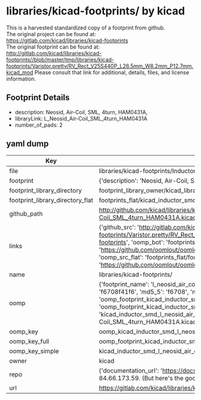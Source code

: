 # libraries/kicad-footprints/ by kicad  
This is a harvested standardized copy of a footprint from github.  
The original project can be found at:  
https://gitlab.com/kicad/libraries/kicad-footprints  
The original footprint can be found at:
http://gitlab.com/kicad/libraries/kicad-footprints//blob/master/tmp/libraries/kicad-footprints/Varistor.pretty/RV_Rect_V25S440P_L26.5mm_W8.2mm_P12.7mm.kicad_mod
Please consult that link for additional, details, files, and license information.  
## Footprint Details
* description: Neosid, Air-Coil, SML, 4turn, HAM0431A,  
* libraryLink: L_Neosid_Air-Coil_SML_4turn_HAM0431A  
* number_of_pads: 2  
## yaml dump  
| Key | Value |  
| --- | --- |  
| file | libraries/kicad-footprints/Inductor_SMD.pretty/L_Neosid_Air-Coil_SML_4turn_HAM0431A.kicad_mod |  
| footprint | {'description': 'Neosid, Air-Coil, SML, 4turn, HAM0431A,', 'libraryLink': 'L_Neosid_Air-Coil_SML_4turn_HAM0431A', 'number_of_pads': 2} |  
| footprint_library_directory | footprint_library_owner/kicad_libraries/kicad-footprints/ |  
| footprint_library_directory_flat | footprints_flat/kicad_inductor_smd_l_neosid_air_coil_sml_4turn_ham0431a/working |  
| github_path | http://github.com/kicad/libraries/kicad-footprints//blob/master/tmp/libraries/kicad-footprints/Inductor_SMD.pretty/L_Neosid_Air-Coil_SML_4turn_HAM0431A.kicad_mod |  
| links | {'github_src': 'http://gitlab.com/kicad/libraries/kicad-footprints//blob/master/tmp/libraries/kicad-footprints/Varistor.pretty/RV_Rect_V25S440P_L26.5mm_W8.2mm_P12.7mm.kicad_mod', 'github_src_repo': 'https://gitlab.com/kicad/libraries/kicad-footprints', 'oomp_bot': 'footprints/kicad_inductor_smd_l_neosid_air_coil_sml_4turn_ham0431a/working', 'oomp_bot_github': 'https://github.com/oomlout/oomlout_oomp_footprint_bot/tree/main/footprints/kicad_inductor_smd_l_neosid_air_coil_sml_4turn_ham0431a/working', 'oomp_src_flat': 'footprints_flat/footprints_flat/kicad_inductor_smd_l_neosid_air_coil_sml_4turn_ham0431a/working', 'oomp_src_flat_github': 'https://github.com/oomlout/oomlout_oomp_footprint_src/tree/main/footprints_flat/kicad_inductor_smd_l_neosid_air_coil_sml_4turn_ham0431a/working'} |  
| name | libraries/kicad-footprints/ |  
| oomp | {'footprint_name': 'l_neosid_air_coil_sml_4turn_ham0431a', 'library_name': 'inductor_smd', 'md5': 'f6708f41f6b0ec4575b293cc0c04058f', 'md5_10': 'f6708f41f6', 'md5_5': 'f6708', 'md5_6': 'f6708f', 'oomp_key': 'oomp_kicad_inductor_smd_l_neosid_air_coil_sml_4turn_ham0431a', 'oomp_key_extra': 'oomp_footprint_kicad_inductor_smd_l_neosid_air_coil_sml_4turn_ham0431a', 'oomp_key_full': 'oomp_footprint_kicad_inductor_smd_l_neosid_air_coil_sml_4turn_ham0431a_f6708f', 'oomp_key_simple': 'kicad_inductor_smd_l_neosid_air_coil_sml_4turn_ham0431a', 'original_filename': 'libraries/kicad-footprints/Inductor_SMD.pretty/L_Neosid_Air-Coil_SML_4turn_HAM0431A.kicad_mod', 'owner_name': 'kicad'} |  
| oomp_key | oomp_kicad_inductor_smd_l_neosid_air_coil_sml_4turn_ham0431a |  
| oomp_key_full | oomp_footprint_kicad_inductor_smd_l_neosid_air_coil_sml_4turn_ham0431a |  
| oomp_key_simple | kicad_inductor_smd_l_neosid_air_coil_sml_4turn_ham0431a |  
| owner | kicad |  
| repo | {'documentation_url': 'https://docs.github.com/rest/overview/resources-in-the-rest-api#rate-limiting', 'message': "API rate limit exceeded for 84.66.173.59. (But here's the good news: Authenticated requests get a higher rate limit. Check out the documentation for more details.)"} |  
| url | https://gitlab.com/kicad/libraries/kicad-footprints |  

